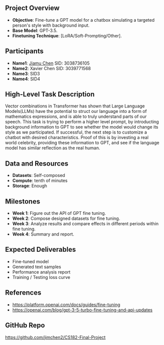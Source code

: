 ## Project Overview
- **Objective**: Fine-tune a GPT model for a chatbox simulating a targeted person's style with background input.
- **Base Model**: GPT-3.5.
- **Finetuning Technique**: [LoRA/Soft-Prompting/Other].

## Participants
- **Name1**: [Jiamu Chen](https://jimchen.me) SID: 3038736105
- **Name2**: Xavier Chen SID: 3039771568
- **Name3**: SID3
- **Name4**: SID4

## High-Level Task Description
Vector combinations in Transformer has shown that Large Language Models(LLMs) have the potential to struct our language into a form of mathematics expressions, and is able to truly understand parts of our speech.
This task is trying to perform a higher level prompt, by introducting background information to GPT to see whether the model would change its style as we participated. If successful, the next step is to customize a chatbot with desired characteristics. Proof of this is by investing a real world celebrity, providing these information to GPT, and see if the language model has similar reflection as the real human.

## Data and Resources
- **Datasets**: Self-composed
- **Compute**: tenth of minutes
- **Storage**: Enough

## Milestones
- **Week 1**: Figure out the API of GPT fine tuning.
- **Week 2**: Compose designed datasets for fine tuning.
- **Week 3**: Analyze results and compare effects in different periods within fine tuning.
- **Week 4**: Summary and report.

## Expected Deliverables
- Fine-tuned model
- Generated text samples
- Performance analysis report
- Training / Testing loss curve


## References
- https://platform.openai.com/docs/guides/fine-tuning
- https://openai.com/blog/gpt-3-5-turbo-fine-tuning-and-api-updates

## GitHub Repo
https://github.com/jimchen2/CS182-Final-Project
